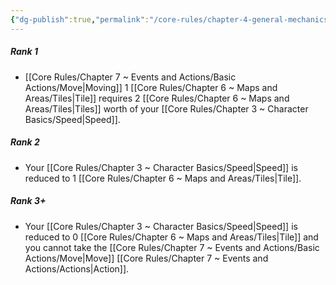 ```yaml
---
{"dg-publish":true,"permalink":"/core-rules/chapter-4-general-mechanics/condition-list/slowed/"}
---
```


##### Rank 1
- [[Core Rules/Chapter 7 ~ Events and Actions/Basic Actions/Move\|Moving]] 1 [[Core Rules/Chapter 6 ~ Maps and Areas/Tiles\|Tile]] requires 2 [[Core Rules/Chapter 6 ~ Maps and Areas/Tiles\|Tiles]] worth of your [[Core Rules/Chapter 3 ~ Character Basics/Speed\|Speed]].
##### Rank 2
- Your [[Core Rules/Chapter 3 ~ Character Basics/Speed\|Speed]] is reduced to 1 [[Core Rules/Chapter 6 ~ Maps and Areas/Tiles\|Tile]].
##### Rank 3+
- Your [[Core Rules/Chapter 3 ~ Character Basics/Speed\|Speed]] is reduced to 0 [[Core Rules/Chapter 6 ~ Maps and Areas/Tiles\|Tile]] and you cannot take the [[Core Rules/Chapter 7 ~ Events and Actions/Basic Actions/Move\|Move]] [[Core Rules/Chapter 7 ~ Events and Actions/Actions\|Action]].